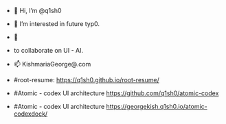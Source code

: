 - 👋 Hi, I’m @q1sh0 
- 👀 I’m interested in future typ0.
- 🌱
- to collaborate on UI - AI. 
- 📫 KishmariaGeorge@.com


- #root-resume: https://q1sh0.github.io/root-resume/
- #Atomic - codex UI architecture https://github.com/q1sh0/atomic-codex
- #Atomic - codex UI architecture https://georgekish.q1sh0.io/atomic-codexdock/

<!---
q1sh0/q1sh3X is a ✨ special ✨ repository because its `README.md` (this file) appears on your GitHub profile.
You can click the Preview link to take a look at your changes.
--->
